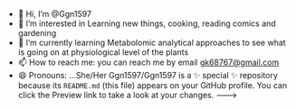 - 👋 Hi, I’m @Ggn1597
- 👀 I’m interested in Learning new things, cooking, reading comics and gardening
- 🌱 I’m currently learning Metabolomic analytical approaches to see what is going on at physiological level of the plants
- 📫 How to reach me: you can reach me by email gk68767@gmail.com
- 😄 Pronouns: ...She/Her
Ggn1597/Ggn1597 is a ✨ special ✨ repository because its `README.md` (this file) appears on your GitHub profile.
You can click the Preview link to take a look at your changes.
--->
